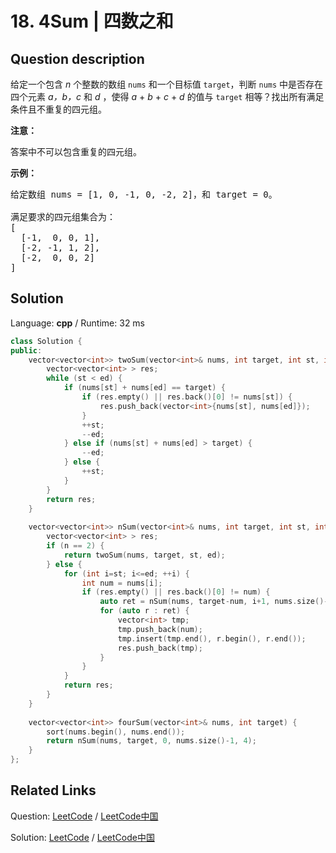 # 18. 4Sum | 四数之和

## Question description

<!--If you want to use the English description, use <p>Given an array <code>nums</code> of <em>n</em> integers and an integer <code>target</code>, are there elements <em>a</em>, <em>b</em>, <em>c</em>, and <em>d</em> in <code>nums</code> such that <em>a</em> + <em>b</em> + <em>c</em> + <em>d</em> = <code>target</code>? Find all unique quadruplets in the array which gives the sum of <code>target</code>.</p>

<p><strong>Note:</strong></p>

<p>The solution set must not contain duplicate quadruplets.</p>

<p><strong>Example:</strong></p>

<pre>
Given array nums = [1, 0, -1, 0, -2, 2], and target = 0.

A solution set is:
[
  [-1,  0, 0, 1],
  [-2, -1, 1, 2],
  [-2,  0, 0, 2]
]
</pre>
 instead-->
<p>给定一个包含&nbsp;<em>n</em> 个整数的数组&nbsp;<code>nums</code>&nbsp;和一个目标值&nbsp;<code>target</code>，判断&nbsp;<code>nums</code>&nbsp;中是否存在四个元素 <em>a，</em><em>b，c</em>&nbsp;和 <em>d</em>&nbsp;，使得&nbsp;<em>a</em> + <em>b</em> + <em>c</em> + <em>d</em>&nbsp;的值与&nbsp;<code>target</code>&nbsp;相等？找出所有满足条件且不重复的四元组。</p>

<p><strong>注意：</strong></p>

<p>答案中不可以包含重复的四元组。</p>

<p><strong>示例：</strong></p>

<pre>给定数组 nums = [1, 0, -1, 0, -2, 2]，和 target = 0。

满足要求的四元组集合为：
[
  [-1,  0, 0, 1],
  [-2, -1, 1, 2],
  [-2,  0, 0, 2]
]
</pre>




## Solution

Language: **cpp**  /  Runtime: 32 ms

```cpp
class Solution {
public:
    vector<vector<int>> twoSum(vector<int>& nums, int target, int st, int ed) {
        vector<vector<int> > res;
        while (st < ed) {
            if (nums[st] + nums[ed] == target) {
                if (res.empty() || res.back()[0] != nums[st]) {
                    res.push_back(vector<int>{nums[st], nums[ed]});
                }
                ++st;
                --ed;
            } else if (nums[st] + nums[ed] > target) {
                --ed;
            } else {
                ++st;
            }
        }
        return res;
    }
    
    vector<vector<int>> nSum(vector<int>& nums, int target, int st, int ed, int n) {
        vector<vector<int> > res;
        if (n == 2) {
            return twoSum(nums, target, st, ed);
        } else {
            for (int i=st; i<=ed; ++i) {
                int num = nums[i];
                if (res.empty() || res.back()[0] != num) {
                    auto ret = nSum(nums, target-num, i+1, nums.size()-1, n-1);
                    for (auto r : ret) {
                        vector<int> tmp;
                        tmp.push_back(num);
                        tmp.insert(tmp.end(), r.begin(), r.end());
                        res.push_back(tmp);
                    }
                }
            }
            return res;
        }
    }
    
    vector<vector<int>> fourSum(vector<int>& nums, int target) {
        sort(nums.begin(), nums.end());
        return nSum(nums, target, 0, nums.size()-1, 4);
    }
};
```



## Related Links

Question: [LeetCode](https://leetcode.com/problems/4sum/description/)  /  [LeetCode中国](https://leetcode-cn.com/problems/4sum/description/)

Solution: [LeetCode](https://leetcode.com/articles/4sum/)  /  [LeetCode中国](https://leetcode-cn.com/articles/4sum/)